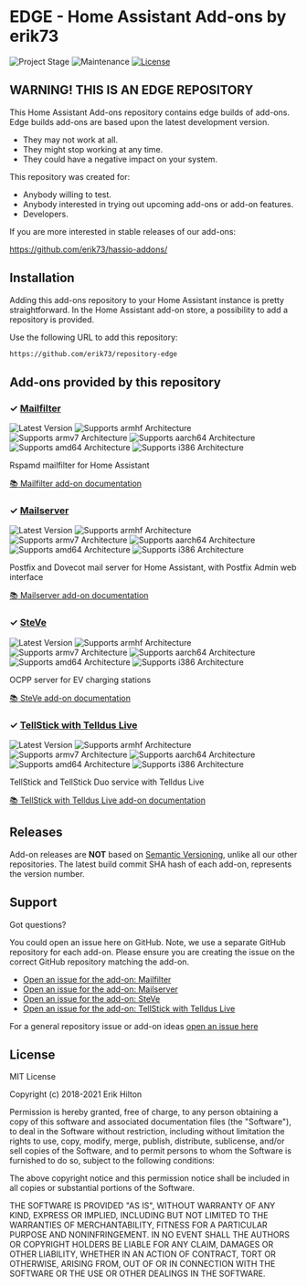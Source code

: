 # EDGE - Home Assistant Add-ons by erik73

![Project Stage][project-stage-shield]
![Maintenance][maintenance-shield]
[![License][license-shield]](LICENSE.md)

## WARNING! THIS IS AN EDGE REPOSITORY

This Home Assistant Add-ons repository contains edge builds of add-ons. Edge
builds add-ons are based upon the latest development version.

- They may not work at all.
- They might stop working at any time.
- They could have a negative impact on your system.

This repository was created for:

- Anybody willing to test.
- Anybody interested in trying out upcoming add-ons or add-on features.
- Developers.

If you are more interested in stable releases of our add-ons:

<https://github.com/erik73/hassio-addons/>

## Installation

Adding this add-ons repository to your Home Assistant instance is
pretty straightforward. In the Home Assistant add-on store,
a possibility to add a repository is provided.

Use the following URL to add this repository:

```txt
https://github.com/erik73/repository-edge
```

## Add-ons provided by this repository

### &#10003; [Mailfilter][addon-mailfilter]

![Latest Version][mailfilter-version-shield]
![Supports armhf Architecture][mailfilter-armhf-shield]
![Supports armv7 Architecture][mailfilter-armv7-shield]
![Supports aarch64 Architecture][mailfilter-aarch64-shield]
![Supports amd64 Architecture][mailfilter-amd64-shield]
![Supports i386 Architecture][mailfilter-i386-shield]

Rspamd mailfilter for Home Assistant

[:books: Mailfilter add-on documentation][addon-doc-mailfilter]

### &#10003; [Mailserver][addon-mailserver]

![Latest Version][mailserver-version-shield]
![Supports armhf Architecture][mailserver-armhf-shield]
![Supports armv7 Architecture][mailserver-armv7-shield]
![Supports aarch64 Architecture][mailserver-aarch64-shield]
![Supports amd64 Architecture][mailserver-amd64-shield]
![Supports i386 Architecture][mailserver-i386-shield]

Postfix and Dovecot mail server for Home Assistant, with Postfix Admin web interface

[:books: Mailserver add-on documentation][addon-doc-mailserver]

### &#10003; [SteVe][addon-steve]

![Latest Version][steve-version-shield]
![Supports armhf Architecture][steve-armhf-shield]
![Supports armv7 Architecture][steve-armv7-shield]
![Supports aarch64 Architecture][steve-aarch64-shield]
![Supports amd64 Architecture][steve-amd64-shield]
![Supports i386 Architecture][steve-i386-shield]

OCPP server for EV charging stations

[:books: SteVe add-on documentation][addon-doc-steve]

### &#10003; [TellStick with Telldus Live][addon-tellsticklive]

![Latest Version][tellsticklive-version-shield]
![Supports armhf Architecture][tellsticklive-armhf-shield]
![Supports armv7 Architecture][tellsticklive-armv7-shield]
![Supports aarch64 Architecture][tellsticklive-aarch64-shield]
![Supports amd64 Architecture][tellsticklive-amd64-shield]
![Supports i386 Architecture][tellsticklive-i386-shield]

TellStick and TellStick Duo service with Telldus Live

[:books: TellStick with Telldus Live add-on documentation][addon-doc-tellsticklive]

## Releases

Add-on releases are **NOT** based on [Semantic Versioning][semver], unlike
all our other repositories. The latest build commit SHA hash of each
add-on, represents the version number.

## Support

Got questions?

You could open an issue here on GitHub. Note, we use a separate
GitHub repository for each add-on. Please ensure you are creating the issue
on the correct GitHub repository matching the add-on.

- [Open an issue for the add-on: Mailfilter][mailfilter-issue]
- [Open an issue for the add-on: Mailserver][mailserver-issue]
- [Open an issue for the add-on: SteVe][steve-issue]
- [Open an issue for the add-on: TellStick with Telldus Live][tellsticklive-issue]

For a general repository issue or add-on ideas [open an issue here][issue]

## License

MIT License

Copyright (c) 2018-2021 Erik Hilton

Permission is hereby granted, free of charge, to any person obtaining a copy
of this software and associated documentation files (the "Software"), to deal
in the Software without restriction, including without limitation the rights
to use, copy, modify, merge, publish, distribute, sublicense, and/or sell
copies of the Software, and to permit persons to whom the Software is
furnished to do so, subject to the following conditions:

The above copyright notice and this permission notice shall be included in all
copies or substantial portions of the Software.

THE SOFTWARE IS PROVIDED "AS IS", WITHOUT WARRANTY OF ANY KIND, EXPRESS OR
IMPLIED, INCLUDING BUT NOT LIMITED TO THE WARRANTIES OF MERCHANTABILITY,
FITNESS FOR A PARTICULAR PURPOSE AND NONINFRINGEMENT. IN NO EVENT SHALL THE
AUTHORS OR COPYRIGHT HOLDERS BE LIABLE FOR ANY CLAIM, DAMAGES OR OTHER
LIABILITY, WHETHER IN AN ACTION OF CONTRACT, TORT OR OTHERWISE, ARISING FROM,
OUT OF OR IN CONNECTION WITH THE SOFTWARE OR THE USE OR OTHER DEALINGS IN THE
SOFTWARE.

[addon-mailfilter]: https://github.com/erik73/addon-mailfilter/tree/7eac04d
[addon-doc-mailfilter]: https://github.com/erik73/addon-mailfilter/blob/7eac04d/README.md
[mailfilter-issue]: https://github.com/erik73/addon-mailfilter/issues
[mailfilter-version-shield]: https://img.shields.io/badge/version-7eac04d-blue.svg
[mailfilter-aarch64-shield]: https://img.shields.io/badge/aarch64-yes-green.svg
[mailfilter-amd64-shield]: https://img.shields.io/badge/amd64-yes-green.svg
[mailfilter-armhf-shield]: https://img.shields.io/badge/armhf-no-red.svg
[mailfilter-armv7-shield]: https://img.shields.io/badge/armv7-yes-green.svg
[mailfilter-i386-shield]: https://img.shields.io/badge/i386-no-red.svg
[addon-mailserver]: https://github.com/erik73/addon-mail/tree/0ff4665
[addon-doc-mailserver]: https://github.com/erik73/addon-mail/blob/0ff4665/README.md
[mailserver-issue]: https://github.com/erik73/addon-mail/issues
[mailserver-version-shield]: https://img.shields.io/badge/version-0ff4665-blue.svg
[mailserver-aarch64-shield]: https://img.shields.io/badge/aarch64-yes-green.svg
[mailserver-amd64-shield]: https://img.shields.io/badge/amd64-yes-green.svg
[mailserver-armhf-shield]: https://img.shields.io/badge/armhf-no-red.svg
[mailserver-armv7-shield]: https://img.shields.io/badge/armv7-yes-green.svg
[mailserver-i386-shield]: https://img.shields.io/badge/i386-yes-green.svg
[addon-steve]: https://github.com/erik73/addon-steve/tree/0f3a3ac
[addon-doc-steve]: https://github.com/erik73/addon-steve/blob/0f3a3ac/README.md
[steve-issue]: https://github.com/erik73/addon-steve/issues
[steve-version-shield]: https://img.shields.io/badge/version-0f3a3ac-blue.svg
[steve-aarch64-shield]: https://img.shields.io/badge/aarch64-yes-green.svg
[steve-amd64-shield]: https://img.shields.io/badge/amd64-yes-green.svg
[steve-armhf-shield]: https://img.shields.io/badge/armhf-no-red.svg
[steve-armv7-shield]: https://img.shields.io/badge/armv7-no-red.svg
[steve-i386-shield]: https://img.shields.io/badge/i386-no-red.svg
[addon-tellsticklive]: https://github.com/erik73/addon-tellsticklive/tree/cc5a7bb
[addon-doc-tellsticklive]: https://github.com/erik73/addon-tellsticklive/blob/cc5a7bb/README.md
[tellsticklive-issue]: https://github.com/erik73/addon-tellsticklive/issues
[tellsticklive-version-shield]: https://img.shields.io/badge/version-cc5a7bb-blue.svg
[tellsticklive-aarch64-shield]: https://img.shields.io/badge/aarch64-yes-green.svg
[tellsticklive-amd64-shield]: https://img.shields.io/badge/amd64-yes-green.svg
[tellsticklive-armhf-shield]: https://img.shields.io/badge/armhf-yes-green.svg
[tellsticklive-armv7-shield]: https://img.shields.io/badge/armv7-yes-green.svg
[tellsticklive-i386-shield]: https://img.shields.io/badge/i386-yes-green.svg
[issue]: https://github.com/erik73/repository-edge/issues
[license-shield]: https://img.shields.io/github/license/erik73/repository-edge.svg
[maintenance-shield]: https://img.shields.io/maintenance/yes/2021.svg
[project-stage-shield]: https://img.shields.io/badge/project%20stage-experimental-yellow.svg
[semver]: http://semver.org/spec/v2.0.0.html
